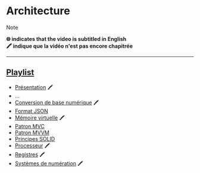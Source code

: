 # Architecture

> [!NOTE]
> **🌐 indicates that the video is subtitled in English**<br>
> **🖍 indique que la vidéo n'est pas encore chapitrée**

---

## [Playlist](https://www.youtube.com/playlist?list=PLrSOXFDHBtfFrlG51dj8p_zCV994yWahY)

+ [Présentation](https://www.youtube.com/watch?v=x4yzYMZ5ZNo) 🖍
+ ...
+ [Conversion de base numérique](https://www.youtube.com/watch?v=RdBNK43JK5c) 🖍
+ [Format JSON](https://www.youtube.com/watch?v=UjV4XZotT_o)
+ [Mémoire virtuelle](https://www.youtube.com/watch?v=B1wJJNITvkY) 🖍
+ [Patron MVC](https://www.youtube.com/watch?v=NhFTswve-8o)
+ [Patron MVVM](https://www.youtube.com/watch?v=UzGYdZSuL7Q)
+ [Principes SOLID](https://www.youtube.com/watch?v=N0-8jXHbG3Q)
+ [Processeur](https://www.youtube.com/watch?v=2jFBKfXxeZw) 🖍
+ [Registres](https://www.youtube.com/watch?v=met394KmyZ4) 🖍
+ [Systèmes de numération](https://www.youtube.com/watch?v=GEW_PYZEdNU) 🖍
